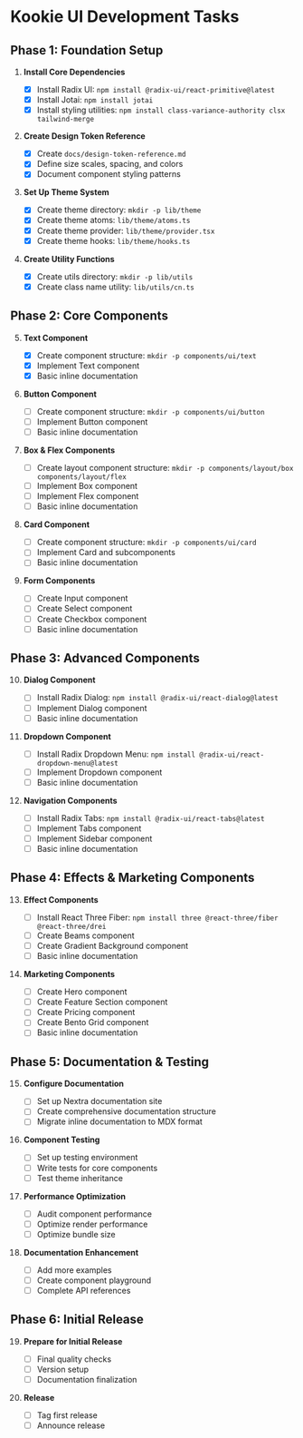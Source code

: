 # Kookie UI Development Tasks

## Phase 1: Foundation Setup

1. **Install Core Dependencies**

   - [x] Install Radix UI: `npm install @radix-ui/react-primitive@latest`
   - [x] Install Jotai: `npm install jotai`
   - [x] Install styling utilities: `npm install class-variance-authority clsx tailwind-merge`

2. **Create Design Token Reference**

   - [x] Create `docs/design-token-reference.md`
   - [x] Define size scales, spacing, and colors
   - [x] Document component styling patterns

3. **Set Up Theme System**

   - [x] Create theme directory: `mkdir -p lib/theme`
   - [x] Create theme atoms: `lib/theme/atoms.ts`
   - [x] Create theme provider: `lib/theme/provider.tsx`
   - [x] Create theme hooks: `lib/theme/hooks.ts`

4. **Create Utility Functions**

   - [x] Create utils directory: `mkdir -p lib/utils`
   - [x] Create class name utility: `lib/utils/cn.ts`

## Phase 2: Core Components

5. **Text Component**

   - [x] Create component structure: `mkdir -p components/ui/text`
   - [x] Implement Text component
   - [x] Basic inline documentation

6. **Button Component**

   - [ ] Create component structure: `mkdir -p components/ui/button`
   - [ ] Implement Button component
   - [ ] Basic inline documentation

7. **Box & Flex Components**

   - [ ] Create layout component structure: `mkdir -p components/layout/box components/layout/flex`
   - [ ] Implement Box component
   - [ ] Implement Flex component
   - [ ] Basic inline documentation

8. **Card Component**

   - [ ] Create component structure: `mkdir -p components/ui/card`
   - [ ] Implement Card and subcomponents
   - [ ] Basic inline documentation

9. **Form Components**
   - [ ] Create Input component
   - [ ] Create Select component
   - [ ] Create Checkbox component
   - [ ] Basic inline documentation

## Phase 3: Advanced Components

10. **Dialog Component**

    - [ ] Install Radix Dialog: `npm install @radix-ui/react-dialog@latest`
    - [ ] Implement Dialog component
    - [ ] Basic inline documentation

11. **Dropdown Component**

    - [ ] Install Radix Dropdown Menu: `npm install @radix-ui/react-dropdown-menu@latest`
    - [ ] Implement Dropdown component
    - [ ] Basic inline documentation

12. **Navigation Components**
    - [ ] Install Radix Tabs: `npm install @radix-ui/react-tabs@latest`
    - [ ] Implement Tabs component
    - [ ] Implement Sidebar component
    - [ ] Basic inline documentation

## Phase 4: Effects & Marketing Components

13. **Effect Components**

    - [ ] Install React Three Fiber: `npm install three @react-three/fiber @react-three/drei`
    - [ ] Create Beams component
    - [ ] Create Gradient Background component
    - [ ] Basic inline documentation

14. **Marketing Components**
    - [ ] Create Hero component
    - [ ] Create Feature Section component
    - [ ] Create Pricing component
    - [ ] Create Bento Grid component
    - [ ] Basic inline documentation

## Phase 5: Documentation & Testing

15. **Configure Documentation**

    - [ ] Set up Nextra documentation site
    - [ ] Create comprehensive documentation structure
    - [ ] Migrate inline documentation to MDX format

16. **Component Testing**

    - [ ] Set up testing environment
    - [ ] Write tests for core components
    - [ ] Test theme inheritance

17. **Performance Optimization**

    - [ ] Audit component performance
    - [ ] Optimize render performance
    - [ ] Optimize bundle size

18. **Documentation Enhancement**
    - [ ] Add more examples
    - [ ] Create component playground
    - [ ] Complete API references

## Phase 6: Initial Release

19. **Prepare for Initial Release**

    - [ ] Final quality checks
    - [ ] Version setup
    - [ ] Documentation finalization

20. **Release**
    - [ ] Tag first release
    - [ ] Announce release
